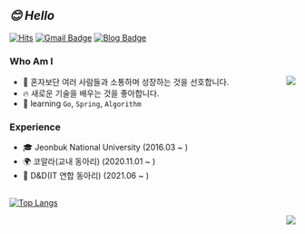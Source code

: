 ## _😊 Hello_
[![Hits](https://hits.seeyoufarm.com/api/count/incr/badge.svg?url=https%3A%2F%2Fgithub.com%2Fhaesoo9410&count_bg=%23EB8B10&title_bg=%23684327&icon=&icon_color=%23E7E7E7&title=VISIT&edge_flat=false)](https://github.com/soosungp33) 
[![Gmail Badge](https://img.shields.io/badge/Gmail-D14836?style=flat&logo=Gmail&logoColor=white)](mailto:soosungp33@gmail.com) 
[![Blog Badge](https://img.shields.io/badge/Blog-1eb031?style=flat&logoColor=white)](https://velog.io/@soosungp33) 

### Who Am I

<img align='right' src="https://github-readme-stats.vercel.app/api?username=soosungp33&show_icons=true&theme=radical">

- 🥇 혼자보단 여러 사람들과 소통하며 성장하는 것을 선호합니다.
- 🔥 새로운 기술을 배우는 것을 좋아합니다.
- 📕 learning `Go`, `Spring`, `Algorithm`

### Experience

- 🎓 Jeonbuk National University (2016.03 ~ )
- 🌍 코알라(교내 동아리) (2020.11.01 ~ )
- 🌱 D&D(IT 연합 동아리) (2021.06 ~ )

## 

[![Top Langs](https://github-readme-stats.vercel.app/api/top-langs/?username=soosungp33&layout=compact)](https://github.com/soosungp33/github-readme-stats)

<img align='right' src="http://mazassumnida.wtf/api/v2/generate_badge?boj=dhoh33">
